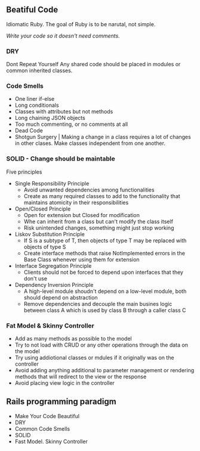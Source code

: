## Beatiful Code
Idiomatic Ruby. The goal of Ruby is to be narutal, not simple.

*Write your code so it doesn't need comments.*

### DRY
Dont Repeat Yourself
Any shared code should be placed in modules or common inherited classes.

### Code Smells
* One liner if-else
* Long conditionals
* Classes with attributes but not methods
* Long chaining JSON objects
* Too much commenting, or no comments at all
* Dead Code
* Shotgun Surgery | Making a change in a class requires a lot of changes in other clases. Make classes independent from one another.

### SOLID - Change should be maintable
Five principles
* Single Responsibility Principle
  * Avoid unwanted dependencies among functionalities
  * Create as many required classes to add to the functionality that maintains atomicity in their responsibilities
* Open/Closed Principle
  * Open for extension but Closed for modification
  * Whe can inherit from a class but can't modify the class itself
  * Risk unintended changes, something might just stop working
* Liskov Substitution Principle
  * If S is a subtype of T, then objects of type T may be replaced with objects of type S
  * Create interface methods that raise NotImplemented errors in the Base Class whenever using them for extension
* Interface Segregation Principle
  * Clients should not be forced to depend upon interfaces that they don't use
* Dependency Inversion Principle
  * A high-level module shoudn't depend on a low-level module, both should depend on abstraction
  * Remove dependencies and decouple the main busines logic between class A which is used by class B through a caller class C

### Fat Model & Skinny Controller
* Add as many methods as possible to the model
* Try to not load with CRUD or any other operations through the data on the model
* Try using addiotional classes or mdules if it originally was on the controller
* Avoid adding anything additional to parameter management or rendering methods that will redirect to the view or the response
* Avoid placing view logic in the controller

## Rails programming paradigm

* Make Your Code Beautiful
* DRY
* Common Code Smells
* SOLID
* Fast Model. Skinny Controller

